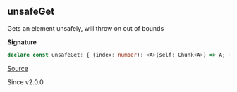 ## unsafeGet

Gets an element unsafely, will throw on out of bounds

**Signature**

```ts
declare const unsafeGet: { (index: number): <A>(self: Chunk<A>) => A; <A>(self: Chunk<A>, index: number): A; }
```

[Source](https://github.com/Effect-TS/effect/tree/main/packages/effect/src/Chunk.ts#L405)

Since v2.0.0